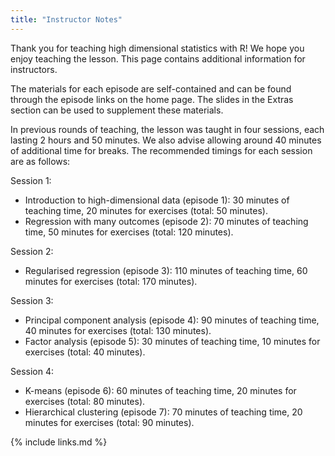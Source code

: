 ```yaml
---
title: "Instructor Notes"
---
```


Thank you for teaching high dimensional statistics with R! We hope you enjoy teaching the lesson. This page contains additional information for instructors.

The materials for each episode are self-contained and can be found through the episode links on the home page. The slides in the Extras section can be used to supplement these materials.

In previous rounds of teaching, the lesson was taught in four sessions, each lasting 2 hours and 50 minutes. We also advise allowing around 40 minutes of additional time for breaks. The recommended timings for each session are as follows:

Session 1: 
- Introduction to high-dimensional data (episode 1): 30 minutes of teaching time, 20 minutes for exercises (total: 50 minutes).
- Regression with many outcomes (episode 2): 70 minutes of teaching time, 50 minutes for exercises (total: 120 minutes).

Session 2:
- Regularised regression (episode 3): 110 minutes of teaching time, 60 minutes for exercises (total: 170 minutes).

Session 3:
- Principal component analysis (episode 4): 90 minutes of teaching time, 40 minutes for exercises (total: 130 minutes).
- Factor analysis (episode 5): 30 minutes of teaching time, 10 minutes for exercises (total: 40 minutes).

Session 4:
- K-means (episode 6): 60 minutes of teaching time, 20 minutes for exercises (total: 80 minutes).
- Hierarchical clustering (episode 7): 70 minutes of teaching time, 20 minutes for exercises (total: 90 minutes).

{% include links.md %}
